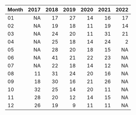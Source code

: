 |Month | 2017| 2018| 2019| 2020| 2021| 2022|
|:-----|----:|----:|----:|----:|----:|----:|
|01    |   NA|   17|   27|   14|   16|   17|
|02    |   NA|   19|   18|   11|   19|   14|
|03    |   NA|   24|   20|   11|   31|   21|
|04    |   NA|   25|   18|   14|   24|    2|
|05    |   NA|   28|   20|   18|   15|   NA|
|06    |   NA|   41|   21|   22|   23|   NA|
|07    |   NA|   22|   18|   14|   12|   NA|
|08    |   11|   31|   24|   20|   16|   NA|
|09    |   18|   30|   16|   21|   26|   NA|
|10    |   32|   25|   14|   20|   11|   NA|
|11    |   28|   20|   12|   14|   15|   NA|
|12    |   26|   19|    9|   11|   11|   NA|
